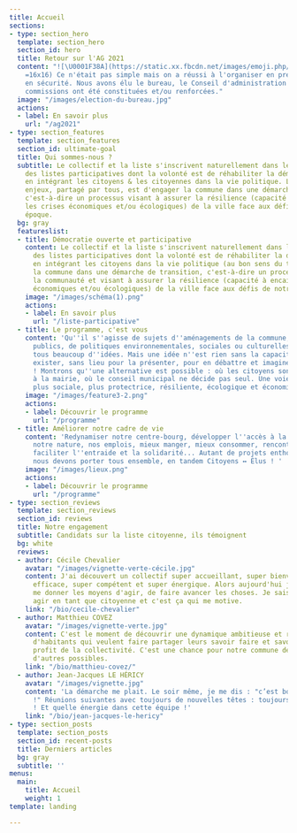 ```yaml
---
title: Accueil
sections:
- type: section_hero
  template: section_hero
  section_id: hero
  title: Retour sur l'AG 2021
  content: "![\U0001F38A](https://static.xx.fbcdn.net/images/emoji.php/v9/tb4/1/16/1f38a.png
    =16x16) Ce n'était pas simple mais on a réussi à l'organiser en présentiel et
    en sécurité. Nous avons élu le bureau, le Conseil d'administration et plusieurs
    commissions ont été constituées et/ou renforcées."
  image: "/images/election-du-bureau.jpg"
  actions:
  - label: En savoir plus
    url: "/ag2021"
- type: section_features
  template: section_features
  section_id: ultimate-goal
  title: Qui sommes-nous ?
  subtitle: Le collectif et la liste s'inscrivent naturellement dans les principes
    des listes participatives dont la volonté est de réhabiliter la démocratie directe
    en intégrant les citoyens & les citoyennes dans la vie politique. Le deuxième
    enjeux, partagé par tous, est d'engager la commune dans une démarche de transition,
    c'est-à-dire un processus visant à assurer la résilience (capacité à encaisser
    les crises économiques et/ou écologiques) de la ville face aux défis de notre
    époque.
  bg: gray
  featureslist:
  - title: Démocratie ouverte et participative
    content: Le collectif et la liste s'inscrivent naturellement dans les principes
      des listes participatives dont la volonté est de réhabiliter la démocratie directe
      en intégrant les citoyens dans la vie politique (au bon sens du terme) et engager
      la commune dans une démarche de transition, c'est-à-dire un processus impliquant
      la communauté et visant à assurer la résilience (capacité à encaisser les crises
      économiques et/ou écologiques) de la ville face aux défis de notre époque.
    image: "/images/schéma(1).png"
    actions:
    - label: En savoir plus
      url: "/liste-participative"
  - title: Le programme, c'est vous
    content: 'Qu''il s''agisse de sujets d''aménagements de la commune, d''investissements
      publics, de politiques environnementales, sociales ou culturelles, nous avons
      tous beaucoup d''idées. Mais une idée n''est rien sans la capacité de la faire
      exister, sans lieu pour la présenter, pour en débattre et imaginer des solutions
      ! Montrons qu''une alternative est possible : où les citoyens sont chez eux
      à la mairie, où le conseil municipal ne décide pas seul. Une voie plus solidaire,
      plus sociale, plus protectrice, résiliente, écologique et économique.'
    image: "/images/feature3-2.png"
    actions:
    - label: Découvrir le programme
      url: "/programme"
  - title: Améliorer notre cadre de vie
    content: 'Redynamiser notre centre-bourg, développer l''accès à la culture, protéger
      notre nature, nos emplois, mieux manger, mieux consommer, rencontrer ses voisins,
      faciliter l''entraide et la solidarité... Autant de projets enthousiasmant que
      nous devons porter tous ensemble, en tandem Citoyens ↔️ Élus ! '
    image: "/images/lieux.png"
    actions:
    - label: Découvrir le programme
      url: "/programme"
- type: section_reviews
  template: section_reviews
  section_id: reviews
  title: Notre engagement
  subtitle: Candidats sur la liste citoyenne, ils témoignent
  bg: white
  reviews:
  - author: Cécile Chevalier
    avatar: "/images/vignette-verte-cécile.jpg"
    content: J'ai découvert un collectif super accueillant, super bienveillant, super
      efficace, super compétent et super énergique. Alors aujourd'hui j'ai envie de
      me donner les moyens d'agir, de faire avancer les choses. Je sais que je peux
      agir en tant que citoyenne et c'est ça qui me motive.
    link: "/bio/cecile-chevalier"
  - author: Matthieu COVEZ
    avatar: "/images/vignette-verte.jpg"
    content: C'est le moment de découvrir une dynamique ambitieuse et responsable
      d'habitants qui veulent faire partager leurs savoir faire et savoir être au
      profit de la collectivité. C'est une chance pour notre commune de s'ouvrir vers
      d'autres possibles.
    link: "/bio/matthieu-covez/"
  - author: Jean-Jacques LE HÉRICY
    avatar: "/images/vignette.jpg"
    content: 'La démarche me plait. Le soir même, je me dis : "c’est bon, je fonce
      !" Réunions suivantes avec toujours de nouvelles têtes : toujours bon. Je reste
      ! Et quelle énergie dans cette équipe !'
    link: "/bio/jean-jacques-le-hericy"
- type: section_posts
  template: section_posts
  section_id: recent-posts
  title: Derniers articles
  bg: gray
  subtitle: ''
menus:
  main:
    title: Accueil
    weight: 1
template: landing

---
```

